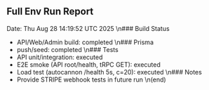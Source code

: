 ## Full Env Run Report
Date: Thu Aug 28 14:19:52 UTC 2025
\n### Build Status
- API/Web/Admin build: completed
\n### Prisma
- push/seed: completed
\n### Tests
- API unit/integration: executed
- E2E smoke (API root/health, tRPC GET): executed
- Load test (autocannon /health 5s, c=20): executed
\n### Notes
- Provide STRIPE webhook tests in future run
\n(end)
